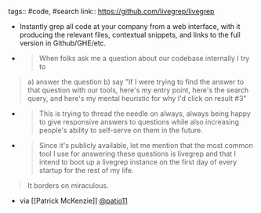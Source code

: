 ---
---

tags:: #code, #search
link:: https://github.com/livegrep/livegrep

- Instantly grep all code at your company from a web interface, with it producing the relevant files, contextual snippets, and links to the full version in Github/GHE/etc.

- > When folks ask me a question about our codebase internally I try to
>
>a) answer the question
>b) say "If I were trying to find the answer to that question with our tools, here's my entry point, here's the search query, and here's my mental heuristic for why I'd click on result #3"

- > This is trying to thread the needle on always, always being happy to give responsive answers to questions while also increasing people's ability to self-serve on them in the future.

- > Since it's publicly available, let me mention that the most common tool I use for answering these questions is livegrep and that I intend to boot up a livegrep instance on the first day of every startup for the rest of my life.
>
>It borders on miraculous.

- via [[Patrick McKenzie]] [@patio11](https://twitter.com/patio11/status/1086112277659451392)